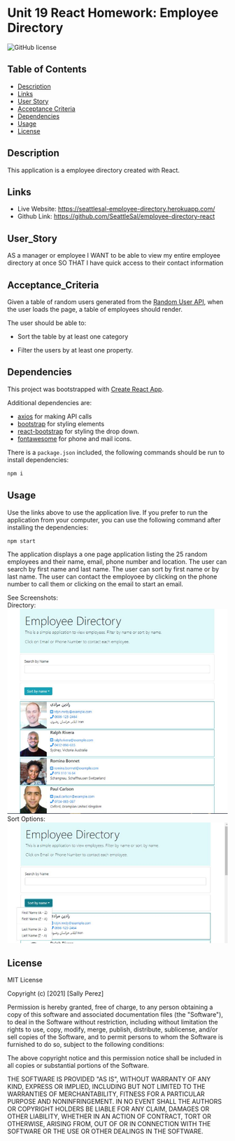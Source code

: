 # Unit 19 React Homework: Employee Directory

![GitHub license](https://img.shields.io/badge/license-MIT-blue.svg)

## Table of Contents
* [Description](#description)
* [Links](#links)
* [User Story](#User_Story)
* [Acceptance Criteria](#Acceptance_Criteria)
* [Dependencies](#Dependencies)
* [Usage](#usage)
* [License](#license)

## Description
This application is a employee directory created with React. 

## Links
* Live Website: https://seattlesal-employee-directory.herokuapp.com/
* Github Link: https://github.com/SeattleSal/employee-directory-react

## User_Story
AS a manager or employee
I WANT to be able to view my entire employee directory at once 
SO THAT I have quick access to their contact information

## Acceptance_Criteria
Given a table of random users generated from the [Random User API](https://randomuser.me/), when the user loads the page, a table of employees should render. 

The user should be able to:

  * Sort the table by at least one category

  * Filter the users by at least one property.

## Dependencies
This project was bootstrapped with [Create React App](https://github.com/facebook/create-react-app).

Additional dependencies are:
* [axios](https://www.npmjs.com/package/axios) for making API calls
* [bootstrap](https://www.npmjs.com/package/bootstrap) for styling elements
* [react-bootstrap](https://react-bootstrap.github.io/) for styling the drop down. 
* [fontawesome](https://fontawesome.com/how-to-use/on-the-web/using-with/react) for phone and mail icons.

There is a `package.json` included, the following commands should be run to install dependencies:

```bash
npm i
```

## Usage
Use the links above to use the application live. If you prefer to run the application from your computer, you can use the following command after installing the dependencies:

```bash
npm start
```

The application displays a one page application listing the 25 random employees and their name, email, phone number and location. The user can search by first name and last name. The user can sort by first name or by last name. The user can contact the employoee by clicking on the phone number to call them or clicking on the email to start an email. 

See Screenshots:<br>
Directory: <br>
![Directory](./assets/screenshot.JPG)
<br>
Sort Options: <br>
![Sort Options](./assets/sort-options.JPG)

## License

MIT License

Copyright (c) [2021] [Sally Perez]

Permission is hereby granted, free of charge, to any person obtaining a copy
of this software and associated documentation files (the "Software"), to deal
in the Software without restriction, including without limitation the rights
to use, copy, modify, merge, publish, distribute, sublicense, and/or sell
copies of the Software, and to permit persons to whom the Software is
furnished to do so, subject to the following conditions:

The above copyright notice and this permission notice shall be included in all
copies or substantial portions of the Software.

THE SOFTWARE IS PROVIDED "AS IS", WITHOUT WARRANTY OF ANY KIND, EXPRESS OR
IMPLIED, INCLUDING BUT NOT LIMITED TO THE WARRANTIES OF MERCHANTABILITY,
FITNESS FOR A PARTICULAR PURPOSE AND NONINFRINGEMENT. IN NO EVENT SHALL THE
AUTHORS OR COPYRIGHT HOLDERS BE LIABLE FOR ANY CLAIM, DAMAGES OR OTHER
LIABILITY, WHETHER IN AN ACTION OF CONTRACT, TORT OR OTHERWISE, ARISING FROM,
OUT OF OR IN CONNECTION WITH THE SOFTWARE OR THE USE OR OTHER DEALINGS IN THE
SOFTWARE.

